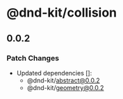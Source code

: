 # @dnd-kit/collision

## 0.0.2

### Patch Changes

- Updated dependencies []:
  - @dnd-kit/abstract@0.0.2
  - @dnd-kit/geometry@0.0.2
